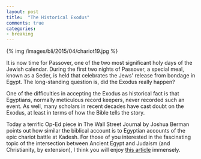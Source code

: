 ```yaml
---
layout: post
title: 	"The Historical Exodus"
comments: true
categories:
- breaking
---
```


{% img /images/bli/2015/04/chariot19.jpg %}

It is now time for Passover, one of the two most significant holy days of the Jewish calendar. During the first two nights of Passover, a special meal, known as a Seder, is held that celebrates the Jews' release from bondage in Egypt. The long-standing question is, did the Exodus really happen?

<!--more-->

One of the difficulties in accepting the Exodus as historical fact is that Egyptians, normally meticulous record keepers, never recorded such an event. As well, many scholars in recent decades have cast doubt on the Exodus, at least in terms of how the Bible tells the story. 

Today a terrific Op-Ed piece in The Wall Street Journal by Joshua Berman points out how similar the biblical account is to Egyptian accounts of the epic chariot battle at Kadesh. For those of you interested in the fascinating topic of the intersection between Ancient Egypt and Judaism (and Christianity, by extension), I think you will enjoy [this article](http://www.wsj.com/articles/joshua-berman-searching-for-the-historical-exodus-1428019901?KEYWORDS=passover) immensely. 


